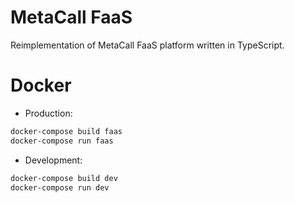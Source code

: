 # MetaCall FaaS

Reimplementation of MetaCall FaaS platform written in TypeScript.

# Docker

-   Production:

```sh
docker-compose build faas
docker-compose run faas
```

-   Development:

```sh
docker-compose build dev
docker-compose run dev
```
